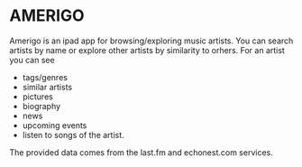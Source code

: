 AMERIGO
=======

Amerigo is an ipad app for browsing/exploring music artists.
You can search artists by name or explore other artists by similarity to orhers.
For an artist you can see
 -  tags/genres
 -  similar artists
 -  pictures
 -  biography
 -  news
 -  upcoming events
 - listen to songs of the artist.

The provided data comes from the last.fm and echonest.com services.
